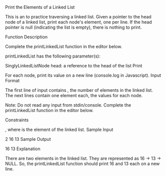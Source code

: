 Print the Elements of a Linked List

This is an to practice traversing a linked list. Given a pointer to the head node of a linked list, print each node's  element, one per line. If the head pointer is null (indicating the list is empty), there is nothing to print.

Function Description

Complete the printLinkedList function in the editor below.

printLinkedList has the following parameter(s):

SinglyLinkedListNode head: a reference to the head of the list
Print

For each node, print its  value on a new line (console.log in Javascript).
Input Format

The first line of input contains , the number of elements in the linked list.
The next  lines contain one element each, the  values for each node.

Note: Do not read any input from stdin/console. Complete the printLinkedList function in the editor below.

Constraints

, where  is the  element of the linked list.
Sample Input

2
16
13
Sample Output

16
13
Explanation

There are two elements in the linked list. They are represented as 16 -> 13 -> NULL. So, the printLinkedList function should print 16 and 13 each on a new line.